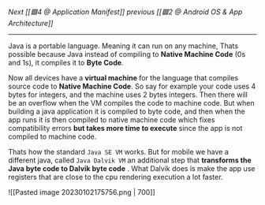 _Next [[🟩4 @  Application Manifest]]_
_previous [[🟩2 @ Android OS & App Architecture]]_

--- 

Java is a portable language. Meaning it can run on any machine, Thats possible because Java  instead of compiling to **Native Machine Code**  (0s and 1s), it compiles it to **Byte Code**.

Now all devices have a **virtual machine** for the language  that compiles source code to **Native Machine Code**.  So say for example your code uses 4 bytes for integers, and the machine uses 2 bytes integers. Then there will be an overflow when the VM compiles the code to machine code. But when building a java application it is compiled to byte code, and then when the app runs it is then compiled to native machine code which fixes compatibility errors **but takes more time to execute** since the app is not compiled to machine code.

Thats how the standard `Java SE VM` works. But for mobile we have a different java, called `Java Dalvik VM` an additional step that **transforms the Java byte code to Dalvik byte code** . What Dalvik does is make the app use registers that are close to the cpu rendering execution a lot faster.

![[Pasted image 20230102175756.png | 700]]